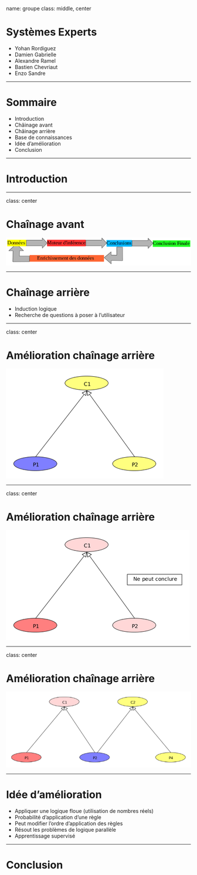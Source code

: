 name: groupe
class: middle, center

# Systèmes Experts

* Yohan Rordiguez
* Damien Gabrielle
* Alexandre Ramel
* Bastien Chevriaut
* Enzo Sandre

---

# Sommaire

* Introduction
* Châinage avant
* Châinage arrière
* Base de connaissances
* Idée d’amélioration
* Conclusion

---

# Introduction

---

class: center
# Chaînage avant

![image](5.png)

---

# Chaînage arrière

* Induction logique
* Recherche de questions à poser à l’utilisateur

---

class: center
# Amélioration chaînage arrière

![image](1.png)

---

class: center
# Amélioration chaînage arrière

![image](2.png)

---

class: center
# Amélioration chaînage arrière

![image](4.png)

---

# Idée d’amélioration

* Appliquer une logique floue (utilisation de nombres réels)
 * Probabilité d’application d’une règle
 * Peut modifier l’ordre d’application des règles
 * Résout les problèmes de logique parallèle
* Apprentissage supervisé

---

# Conclusion

